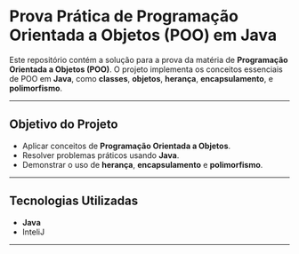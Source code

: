 # Prova Prática de Programação Orientada a Objetos (POO) em Java

Este repositório contém a solução para a prova da matéria de **Programação Orientada a Objetos (POO)**. O projeto implementa os conceitos essenciais de POO em **Java**, como **classes**, **objetos**, **herança**, **encapsulamento**, e **polimorfismo**.

---

## Objetivo do Projeto

- Aplicar conceitos de **Programação Orientada a Objetos**.
- Resolver problemas práticos usando **Java**.
- Demonstrar o uso de **herança**, **encapsulamento** e **polimorfismo**.

---

## Tecnologias Utilizadas

- **Java**
- InteliJ

---
